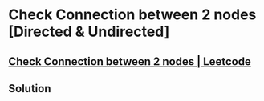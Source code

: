# Check Connection between 2 nodes [Directed & Undirected]
## [Check Connection between 2 nodes | Leetcode](https://leetcode.com/problems/find-if-path-exists-in-graph/description/)

## Solution
```cpp

```

